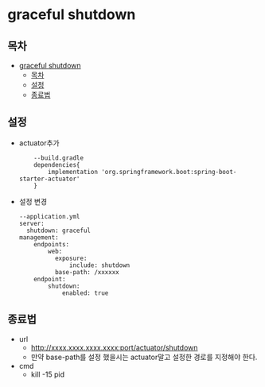 # graceful shutdown

## 목차

- [graceful shutdown](#graceful-shutdown)
  - [목차](#목차)
  - [설정](#설정)
  - [종료법](#종료법)

## 설정

- actuator추가
  ```
      --build.gradle
      dependencies{
          implementation 'org.springframework.boot:spring-boot-starter-actuator'
      }
  ```
- 설정 변경
  ```YML
  --application.yml
  server:
    shutdown: graceful
  management:
      endpoints:
          web:
            exposure:
                include: shutdown
            base-path: /xxxxxx
      endpoint:
          shutdown:
              enabled: true
  ```

## 종료법

- url
  - http://xxxx.xxxx.xxxx.xxxx:port/actuator/shutdown
  - 만약 base-path를 설정 했을시는 actuator말고 설정한 경로를 지정해야 한다.
- cmd
  - kill -15 pid
